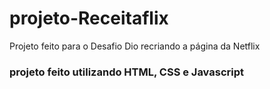 # projeto-Receitaflix

Projeto feito para o Desafio Dio recriando a página da Netflix

### projeto feito utilizando HTML, CSS e Javascript
